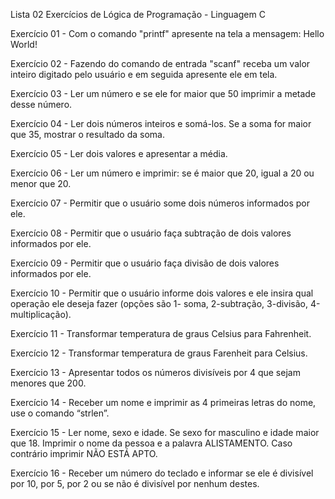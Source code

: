 
Lista 02 Exercícios de Lógica de Programação - Linguagem C


Exercício 01 - Com o comando "printf" apresente na tela a mensagem: Hello World!

Exercício 02 - Fazendo do comando de entrada "scanf" receba um valor inteiro digitado pelo usuário e em seguida apresente ele em tela.

Exercício 03 - Ler um número e se ele for maior que 50 imprimir a metade desse número.

Exercício 04 - Ler dois números inteiros e somá-los. Se a soma for maior que 35, mostrar o resultado da soma.

Exercício 05 - Ler dois valores e apresentar a média.

Exercício 06 - Ler um número e imprimir: se é maior que 20, igual a 20 ou menor que 20.

Exercício 07 - Permitir que o usuário some dois números informados por ele.

Exercício 08 - Permitir que o usuário faça subtração de dois valores informados por ele.

Exercício 09 - Permitir que o usuário faça divisão de dois valores informados por ele.

Exercício 10 - Permitir que o usuário informe dois valores e ele insira qual operação ele deseja fazer (opções são 1- soma, 2-subtração, 3-divisão, 4-multiplicação).

Exercício 11 - Transformar temperatura de graus Celsius para Fahrenheit.

Exercício 12 - Transformar temperatura de graus Farenheit para Celsius.

Exercício 13 - Apresentar todos os números divisíveis por 4 que sejam menores que 200.

Exercício 14 - Receber um nome e imprimir as 4 primeiras letras do nome, use o comando “strlen”. 

Exercício 15 - Ler nome, sexo e idade. Se sexo for masculino e idade maior que 18. Imprimir o nome da pessoa e a palavra ALISTAMENTO. Caso contrário imprimir NÃO ESTÁ APTO. 

Exercício 16 - Receber um número do teclado e informar se ele é divisível por 10, por 5, por 2 ou se não é divisível por nenhum destes. 
